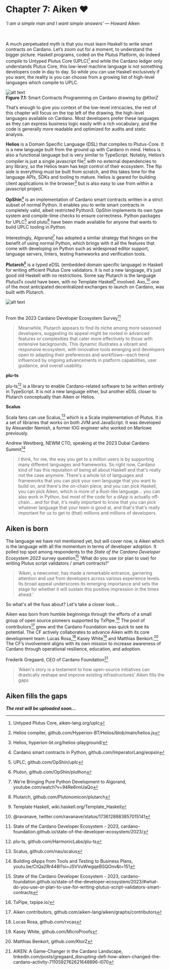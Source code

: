 # Chapter 7: Aiken ❤️

*‘I am a simple man and I want simple answers’* ― Howard Aiken

<br><br>
A much perpetuated myth is that you must learn Haskell to write smart contracts on Cardano. Let’s zoom out for a moment, to understand the bigger picture. Haskell programs, coded on the Plutus Platform, do indeed compile to Untyped Plutus Core (UPLC)[^01] and while the Cardano ledger only understands Plutus Core, this low-level machine language is not something developers code in day to day. So while you can use Haskell exclusively if you want, the reality is you can choose from a growing list of high-level languages which compile to UPLC. 

![alt text](https://github.com/johnnygreeney/CardanoForTheMasses/blob/main/images/fig71.png "figure 7.1")
<br>**Figure 7.1:** Smart Contracts Programming on Cardano drawing by @_KtorZ_ 

That’s enough to give you context of the low-level intricacies, the rest of this chapter will focus on the top left of the drawing, the high-level languages available on Cardano. Most developers prefer these languages as they can express business logic easily with a rich vocabulary, and the code is generally more readable and optimized for audits and static analysis.

**Helios** is a Domain Specific Language (DSL) that compiles to Plutus-Core. It is a new language built from the ground up with Cardano in mind. Helios is also a functional language but is very similar to TypeScript. Notably, Helios’s compiler is just a single javascript file[^02] with no external dependencies to any library, so the Helios team has kept control of their ecosystem. The flip side is everything must be built from scratch, and this takes time for the language APIs, SDKs and tooling to mature. Helios is geared for building client applications in the browser[^03] but is also easy to use from within a javascript project.  

**OpShin**[^04] is an implementation of Cardano smart contracts written in a strict subset of normal Python. It enables you to write smart contracts in completely valid, albeit restricted Python3. OpShin implements its own type system and compile-time checks to ensure correctness. Python packages for UPLC[^05] and pluto[^06] have been made available for anyone that wants to build UPLC tooling in Python. 

Interestingly, Algorand[^07] has adopted a similar strategy that hinges on the benefit of using normal Python, which brings with it all the features that come with developing on Python such as widespread editor support, language servers, linters, testing frameworks and verification tools. 

**Plutarch**[^08] is a typed eDSL (embedded domain specific language) in Haskell for writing efficient Plutus Core validators. It is not a new language, it’s just good old Haskell with no restrictions. Some say Plutarch is the language PlutusTx could have been, with no Template Haskell[^09] involved. Axo,[^10] one of the most anticipated decentralized exchanges to launch on Cardano, was built with Plutarch. 

![alt text](https://github.com/johnnygreeney/CardanoForTheMasses/blob/main/images/jarek.png "Axo tweet")

<br>From the 2023 Cardano Developer Ecosystem Survey[^11]

> Meanwhile, Plutarch appears to find its niche among more seasoned developers, suggesting its appeal might be rooted in advanced features or complexities that cater more effectively to those with extensive backgrounds. This dynamic illustrates a vibrant and responsive ecosystem, with innovative tools emerging and developers open to adapting their preferences and workflows—each trend influenced by ongoing advancements in platform capabilities, user guidance, and overall usability.

**plu-ts**

plu-ts[^12] is a library to enable Cardano-related software to be written entirely in TypeScript. It is not a new language either, but another eDSL closer to Plutarch conceptually than Aiken or Helios.

**Scalus**

Scala fans can use Scalus,[^13] which is a Scala implementation of Plutus. It is a set of libraries that works on both JVM and JavaScript. It was developed by Alexander Nemish, a former IOG engineer who worked on Marlowe previously. 

Andrew Westberg, NEWM CTO, speaking at the 2023 Dubai Cardano Summit[^14]

>I think, for me, the way you get to a million users is by supporting many different languages and frameworks. So right now, Cardano kind of has this reputation of being all about Haskell and that's really not the case anymore. There's a whole lot of languages and frameworks that you can pick your own language that you want to build on, and there's the on-chain piece, and you can pick Haskell, you can pick Aiken, which is more of a Rust-like language... you can also work in Python, but most of the code for a dApp is actually off-chain... and for that, it's really important to know that you can pick whatever language that your team is good at, and that's that's really important for us to get to (that) millions and millions of developers.

## Aiken is born

The language we have not mentioned yet, but will cover now, is Aiken which is the language with all the momentum in terms of developer adoption. It polled top spot among respondents to the *State of the Cardano Developer Ecosystem 2023* survey question[^15] ‘What do you use (or plan to use) for writing Plutus script validators / smart contracts?’
 
>‘Aiken, a newcomer, has made a remarkable entrance, garnering attention and use from developers across various experience levels. Its broad appeal underscores its emerging importance and sets the stage for whether it will sustain this positive impression in the times ahead.’

So what's all the fuss about? Let's take a closer look…

Aiken was born from humble beginnings through the efforts of a small group of open source pioneers supported by TxPipe.[^16] The pool of contributors[^17] grew and the Cardano Foundation was quick to see its potential. The CF actively collaborates to advance Aiken with its core development team: Lucas Rosa,[^18] Kasey White[^19] and Matthias Benkort.[^20] The CF’s involvement aligns with its own mission to increase awareness of Cardano through operational resilience, education, and adoption.

Frederik Gregaard, CEO of Cardano Foundation[^21]

>‘Aiken's story is a testament to how open-source initiatives can drastically reshape and improve existing infrastructures’
Aiken fills the gaps

## Aiken fills the gaps


**_The rest will be uploaded soon..._**

[^01]: Untyped Plutus Core, aiken-lang.org/uplc
[^02]: Helios compiler, github.com/Hyperion-BT/Helios/blob/main/helios.js
[^03]: Helios, hyperion-bt.org/helios-playground/
[^04]: Cardano smart contracts in Python, github.com/ImperatorLang/eopsin
[^05]: UPLC, github.com/OpShin/uplc
[^06]: Pluton, github.com/OpShin/pluthon
[^07]: We're Bringing Pure Python Development to Algorand, youtube.com/watch?v=94Re6nnUaQo
[^08]: Plutarch, github.com/Plutonomicon/plutarch
[^09]: Template Haskell, wiki.haskell.org/Template_Haskell
[^10]: @ravanave, twitter.com/ravanave/status/1736128883857015141
[^11]: State of the Cardano Developer Ecosystem - 2023, cardano-foundation.github.io/state-of-the-developer-ecosystem/2023/
[^12]: plu-ts, github.com/HarmonicLabs/plu-ts
[^13]: Scalus, github.com/nau/scalus
[^14]: Building dApps from Tools and Testing to Business Plans, youtu.be/CtQa2Rr448I?si=JSVVuWwgqeBSQOnv&t=151
[^15]: State of the Cardano Developer Ecosystem - 2023, cardano-foundation.github.io/state-of-the-developer-ecosystem/2023/#what-do-you-use-or-plan-to-use-for-writing-plutus-script-validators-smart-contracts
[^16]: TxPipe, txpipe.io/
[^17]: Aiken contributors, github.com/aiken-lang/aiken/graphs/contributors
[^18]: Lucas Rosa, github.com/rvcas
[^19]: Kasey White, github.com/MicroProofs
[^20]: Matthias Benkort, github.com/KtorZ
[^21]: AIKEN: A Game-Changer in the Cardano Landscape, linkedin.com/posts/gregaard_disrupting-defi-how-aiken-changed-the-cardano-activity-7110592762621648896-l070
[^22]:
